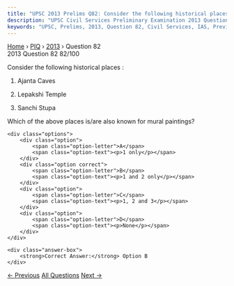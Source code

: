 ```yaml
---
title: "UPSC 2013 Prelims Q82: Consider the following historical places : 1. Ajanta Caves 2..."
description: "UPSC Civil Services Preliminary Examination 2013 Question 82 with options and answer"
keywords: "UPSC, Prelims, 2013, Question 82, Civil Services, IAS, Previous Year Questions"
---
```


<nav class="breadcrumb">
    <a href="../../">Home</a>
    <span>›</span>
    <a href="../">PIQ</a>
    <span>›</span>
    <a href="./">2013</a>
    <span>›</span>
    <span>Question 82</span>
</nav>

<div class="question-header">
    <div class="question-meta">
        <span class="year-badge">2013</span>
        <span class="question-number">Question 82</span>
        <span class="progress">82/100</span>
    </div>
    <div class="progress-bar">
        <div class="progress-fill" style="width: 82.0%"></div>
    </div>
</div>

<div class="question-content">
    <div class="question-text">
        <p>Consider the following historical places :</p>
<ol>
<li>
<p>Ajanta Caves</p>
</li>
<li>
<p>Lepakshi Temple</p>
</li>
<li>
<p>Sanchi Stupa</p>
</li>
</ol>
<p>Which of the above places is/are also known for mural paintings?</p>
    </div>
    
    <div class="options">
        <div class="option">
            <span class="option-letter">A</span>
            <span class="option-text"><p>1 only</p></span>
        </div>
        <div class="option correct">
            <span class="option-letter">B</span>
            <span class="option-text"><p>1 and 2 only</p></span>
        </div>
        <div class="option">
            <span class="option-letter">C</span>
            <span class="option-text"><p>1, 2 and 3</p></span>
        </div>
        <div class="option">
            <span class="option-letter">D</span>
            <span class="option-text"><p>None</p></span>
        </div>
    </div>

    <div class="answer-box">
        <strong>Correct Answer:</strong> Option B
    </div>
</div>

<div class="question-nav">
    <a href="../q081-which-of-the-following-constitute-capital-accounts/" class="nav-btn prev">← Previous</a>
    <a href="../" class="nav-btn center">All Questions</a>
    <a href="../q083-with-reference-to-the-history-of-philosophical-tho/" class="nav-btn next">Next →</a>
</div>
